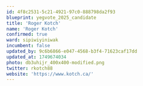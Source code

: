 ```yaml
---
id: 4f8c2531-5c21-4921-97c0-888798da2f93
blueprint: yegvote_2025_candidate
title: 'Roger Kotch'
name: 'Roger Kotch'
confirmed: true
ward: sipiwiyiniwak
incumbent: false
updated_by: 9c6b6866-e047-4568-b3f4-71623caf17dd
updated_at: 1749674034
photo: db3uhijr_400x400-modified.png
twitter: rkotch88
website: 'https://www.kotch.ca/'
---
```

